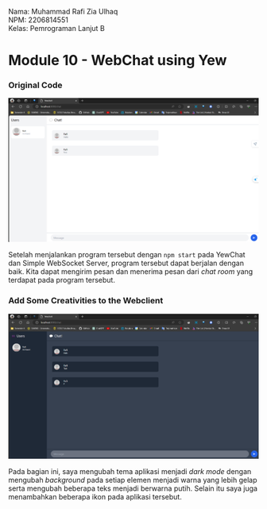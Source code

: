 Nama: Muhammad Rafi Zia Ulhaq<br>
NPM: 2206814551<br>
Kelas: Pemrograman Lanjut B<br>

# Module 10 - WebChat using Yew

### Original Code

![alt text](https://github.com/rafizia/adpro-module-10-yewchat/blob/master/src/image/Yewchat-1.png?raw=true)

Setelah menjalankan program tersebut dengan `npm start` pada YewChat dan Simple WebSocket Server, program tersebut dapat berjalan dengan baik. Kita dapat mengirim pesan dan menerima pesan dari *chat room* yang terdapat pada program tersebut.

### Add Some Creativities to the Webclient

![alt text](https://github.com/rafizia/adpro-module-10-yewchat/blob/master/src/image/Yewchat-2.png?raw=true)

Pada bagian ini, saya mengubah tema aplikasi menjadi *dark mode* dengan mengubah *background* pada setiap elemen menjadi warna yang lebih gelap serta mengubah beberapa teks menjadi berwarna putih. Selain itu saya juga menambahkan beberapa ikon pada aplikasi tersebut.